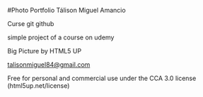 #Photo Portfolio Tálison Miguel Amancio

Curse git github 

simple project of a course on udemy

Big Picture by HTML5 UP

talisonmiguel84@gmail.com

Free for personal and commercial use under the CCA 3.0 license (html5up.net/license)
